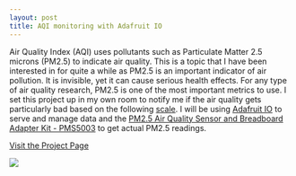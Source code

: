 ```yaml
---
layout: post
title: AQI monitoring with Adafruit IO
---
```

Air Quality Index (AQI) uses pollutants such as Particulate Matter 2.5 microns (PM2.5) to indicate air quality. This is a topic that I have been interested in for quite a while as PM2.5 is an important indicator of air pollution. It is invisible, yet it can cause serious health effects. For any type of air quality research, PM2.5 is one of the most important metrics to use. I set this project up in my own room to notify me if the air quality gets particularly bad based on the following [scale](https://aqicn.org/scale/). I will be using [Adafruit IO](https://io.adafruit.com/) to serve and manage data and the [PM2.5 Air Quality Sensor and Breadboard Adapter Kit - PMS5003](https://www.adafruit.com/product/3686) to get actual PM2.5 readings.

[Visit the Project Page](https://github.com/okyang/tinyOkayProjects/blob/master/AQI_monitoring_adafruitio/README.md)

![](https://raw.githubusercontent.com/okyang/tinyOkayProjects/master/AQI_monitoring_adafruitio/assets/aqi_sensor_feature_photo.jpg)


